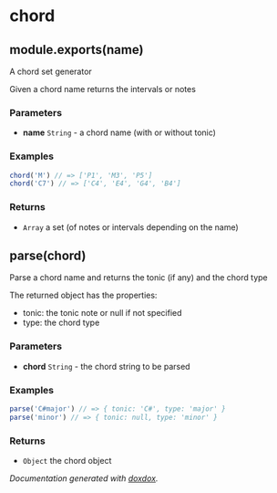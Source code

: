 # chord 




## module.exports(name) 

A chord set generator

Given a chord name returns the intervals or notes


### Parameters

- **name** `String`   - a chord name (with or without tonic)




### Examples

```javascript
chord('M') // => ['P1', 'M3', 'P5']
chord('C7') // => ['C4', 'E4', 'G4', 'B4']
```


### Returns


- `Array`   a set (of notes or intervals depending on the name)




## parse(chord) 

Parse a chord name and returns the tonic (if any) and the chord type

The returned object has the properties:
- tonic: the tonic note or null if not specified
- type: the chord type


### Parameters

- **chord** `String`   - the chord string to be parsed




### Examples

```javascript
parse('C#major') // => { tonic: 'C#', type: 'major' }
parse('minor') // => { tonic: null, type: 'minor' }
```


### Returns


- `Object`   the chord object




*Documentation generated with [doxdox](https://github.com/neogeek/doxdox).*

